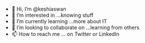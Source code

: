 - 👋 Hi, I’m @keshiaswan
- 👀 I’m interested in ...knowing stuff
- 🌱 I’m currently learning ...more about IT
- 💞️ I’m looking to collaborate on ...learning from others
- 📫 How to reach me ... on Twitter or LinkedIn

<!---
keshiaswan/keshiaswan is a ✨ special ✨ repository because its `README.md` (this file) appears on your GitHub profile.
You can click the Preview link to take a look at your changes.
--->
